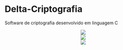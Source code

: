 # Delta-Criptografia
Software de criptografia desenvolvido em linguagem C



<div align='center'>
<img src='https://user-images.githubusercontent.com/108281436/197283128-b8eec26e-4efe-4ba0-a6eb-85e87dd87587.png' />
</div>

<div align='center'>
<img src='https://user-images.githubusercontent.com/108281436/197283124-8c149d42-b41e-4226-8cf9-d578a420f0d1.png' />
</div>


<div align='center'>
<img src='https://user-images.githubusercontent.com/108281436/197284051-50e7b104-ff98-4f6b-b0ea-0d538fbe1bf4.png' />
</div>



